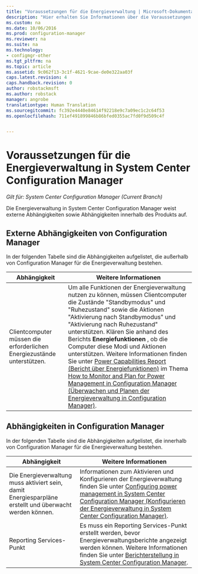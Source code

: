 ```yaml
---
title: "Voraussetzungen für die Energieverwaltung | Microsoft-Dokumentation"
description: "Hier erhalten Sie Informationen über die Voraussetzungen für die Energieverwaltung in System Center Configuration Manager."
ms.custom: na
ms.date: 10/06/2016
ms.prod: configuration-manager
ms.reviewer: na
ms.suite: na
ms.technology:
- configmgr-other
ms.tgt_pltfrm: na
ms.topic: article
ms.assetid: 9c062f13-3c1f-4621-9cae-de0e322aa03f
caps.latest.revision: 4
caps.handback.revision: 0
author: robstackmsft
ms.author: robstack
manager: angrobe
translationtype: Human Translation
ms.sourcegitcommit: fc392e4440e84614f92218e9c7a09ec1c2c64f53
ms.openlocfilehash: 711ef491899846b86bfed0355ac7fd0f9d509c4f


---
```

# <a name="prerequisites-for-power-management-in-system-center-configuration-manager"></a>Voraussetzungen für die Energieverwaltung in System Center Configuration Manager

*Gilt für: System Center Configuration Manager (Current Branch)*

Die Energieverwaltung in System Center Configuration Manager weist externe Abhängigkeiten sowie Abhängigkeiten innerhalb des Produkts auf.  

## <a name="dependencies-external-to-configuration-manager"></a>Externe Abhängigkeiten von Configuration Manager  
 In der folgenden Tabelle sind die Abhängigkeiten aufgelistet, die außerhalb von Configuration Manager für die Energieverwaltung bestehen.  

|Abhängigkeit|Weitere Informationen|  
|----------------|----------------------|  
|Clientcomputer müssen die erforderlichen Energiezustände unterstützen.|Um alle Funktionen der Energieverwaltung nutzen zu können, müssen Clientcomputer die Zustände "Standbymodus" und "Ruhezustand" sowie die Aktionen "Aktivierung nach Standbymodus" und "Aktivierung nach Ruhezustand" unterstützen. Klären Sie anhand des Berichts **Energiefunktionen** , ob die Computer diese Modi und Aktionen unterstützen. Weitere Informationen finden Sie unter [Power Capabilities Report (Bericht über Energiefunktionen)](../../../../core/clients/manage/power/monitor-and-plan-for-power-management.md#BKMK_Capabilites) im Thema [How to Monitor and Plan for Power Management in Configuration Manager (Überwachen und Planen der Energieverwaltung in Configuration Manager)](../../../../core/clients/manage/power/monitor-and-plan-for-power-management.md).|  

## <a name="configuration-manager-dependencies"></a>Abhängigkeiten in Configuration Manager  
 In der folgenden Tabelle sind die Abhängigkeiten aufgelistet, die innerhalb von Configuration Manager für die Energieverwaltung bestehen.  

|Abhängigkeit|Weitere Informationen|  
|----------------|----------------------|  
|Die Energieverwaltung muss aktiviert sein, damit Energiesparpläne erstellt und überwacht werden können.|Informationen zum Aktivieren und Konfigurieren der Energieverwaltung finden Sie unter [Configuring power management in System Center Configuration Manager (Konfigurieren der Energieverwaltung in System Center Configuration Manager)](../../../../core/clients/manage/power/configuring-power-management.md).|  
|Reporting Services-Punkt|Es muss ein Reporting Services-Punkt erstellt werden, bevor Energieverwaltungsberichte angezeigt werden können. Weitere Informationen finden Sie unter [Berichterstellung in System Center Configuration Manager](../../../../core/servers/manage/reporting.md).|  



<!--HONumber=Dec16_HO3-->


